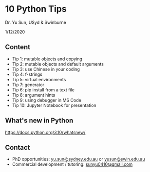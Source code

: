 # 10 Python Tips
Dr. Yu Sun, USyd & Swinburne

1/12/2020

## Content
* Tip 1: mutable objects and copying
* Tip 2: mutable objects and default arguments
* Tip 3: use Chinese in your coding
* Tip 4: f-strings
* Tip 5: virtual environments
* Tip 7: generator
* Tip 6: pip install from a text file
* Tip 8: argument hints
* Tip 9: using debugger in MS Code
* Tip 10: Jupyter Notebook for presentation

## What's new in Python
https://docs.python.org/3.10/whatsnew/

## Contact
* PhD opportunities: yu.sun@sydney.edu.au or yusun@swin.edu.au
* Commercial development / tutoring: sunyu0410@gmail.com


